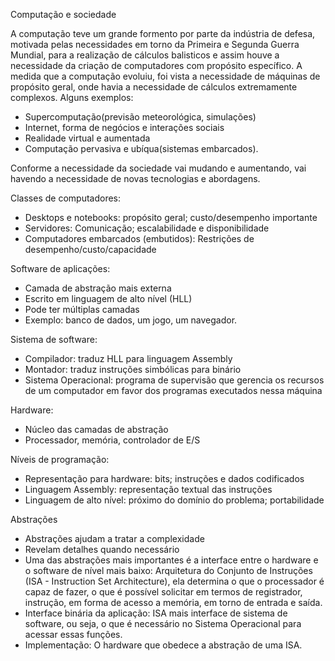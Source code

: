 Computação e sociedade

A computação teve um grande formento por parte da indústria de defesa, motivada pelas necessidades em torno da Primeira e Segunda Guerra Mundial, para a realização de cálculos balisticos e assim houve a necessidade da criação de computadores com propósito específico. A medida que a computação evoluiu, foi vista a necessidade de máquinas de propósito geral, onde havia a necessidade de cálculos extremamente complexos.
Alguns exemplos:

- Supercomputação(previsão meteorológica, simulações)
- Internet, forma de negócios e interações sociais
- Realidade virtual e aumentada
- Computação pervasiva e ubíqua(sistemas embarcados).

Conforme a necessidade da sociedade vai mudando e aumentando, vai havendo a necessidade de novas tecnologias e abordagens.

Classes de computadores:

- Desktops e notebooks: propósito geral; custo/desempenho importante
- Servidores: Comunicação; escalabilidade e disponibilidade
- Computadores embarcados (embutidos): Restrições de desempenho/custo/capacidade

Software de aplicações:

- Camada de abstração mais externa
- Escrito em linguagem de alto nível (HLL)
- Pode ter múltiplas camadas
- Exemplo: banco de dados, um jogo, um navegador.

Sistema de software:

- Compilador: traduz HLL para linguagem Assembly
- Montador: traduz instruções simbólicas para binário
- Sistema Operacional: programa de supervisão que gerencia os recursos de um computador em favor dos programas executados nessa máquina

Hardware:

- Núcleo das camadas de abstração
- Processador, memória, controlador de E/S

Níveis de programação:

- Representação para hardware: bits; instruções e dados codificados
- Linguagem Assembly: representação textual das instruções
- Linguagem de alto nível: próximo do domínio do problema; portabilidade

Abstrações

- Abstrações ajudam a tratar a complexidade
- Revelam detalhes quando necessário
- Uma das abstrações mais importantes é a interface entre o hardware e o software de nível mais baixo: Arquitetura do Conjunto de Instruções (ISA - Instruction Set Architecture), ela determina o que o processador é capaz de fazer, o que é possível solicitar em termos de registrador, instrução, em forma de acesso a memória, em torno de entrada e saída.
- Interface binária da aplicação: ISA mais interface de sistema de software, ou seja, o que é necessário no Sistema Operacional para acessar essas funções.
- Implementação: O hardware que obedece a abstração de uma ISA.
